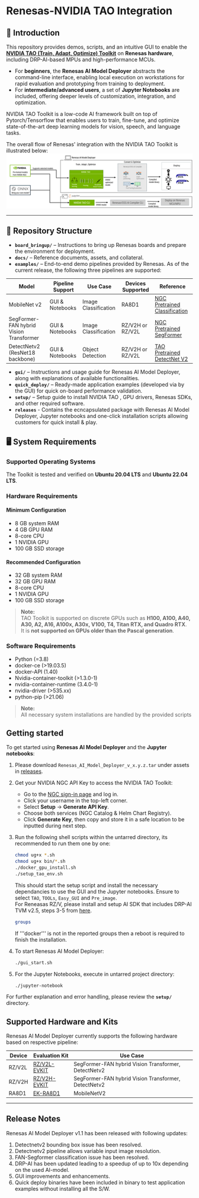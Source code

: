 # Renesas-NVIDIA TAO Integration

## 🚀 Introduction

This repository provides demos, scripts, and an intuitive GUI to enable the [**NVIDIA TAO (Train, Adapt, Optimize) Toolkit**](https://developer.nvidia.com/tao-toolkit) on **Renesas hardware**, including DRP-AI-based MPUs and high-performance MCUs.

- For **beginners**, the **Renesas AI Model Deployer** abstracts the command-line interface, enabling local execution on workstations for rapid evaluation and prototyping from training to deployment.  
- For **intermediate/advanced users**, a set of **Jupyter Notebooks** are included, offering deeper levels of customization, integration, and optimization.

NVIDIA TAO Toolkit is a low-code AI framework built on top of Pytorch/Tensorflow that enables users to train, fine-tune, and optimize state-of-the-art deep learning models for vision, speech, and language tasks.

The overall flow of Renesas' integration with the NVIDIA TAO Toolkit is illustrated below:  
![Renesas NVIDIA TAO Integration Overview](docs/assets/Overall_Renesas_NVIDIA_TAO_Integration.png)

---

## 📁 Repository Structure

- **`board_bringup/`** – Instructions to bring up Renesas boards and prepare the environment for deployment.
- **`docs/`** – Reference documents, assets, and collateral.
- **`examples/`** – End-to-end demo pipelines provided by Renesas. As of the current release, the following three pipelines are supported:


| Model                                   | Pipeline Support      | Use Case             | Devices Supported       | Reference                                                                                              |
|----------------------------------------|------------------------|-----------------------|--------------------------|----------------------------------------------------------------------------------------------------------|
| MobileNet v2                            | GUI & Notebooks       | Image Classification | RA8D1                    | [NGC Pretrained Classification](https://catalog.ngc.nvidia.com/orgs/nvidia/teams/tao/models/pretrained_classification) |
| SegFormer-FAN hybrid Vision Transformer | GUI & Notebooks       | Image Classification | RZ/V2H or RZ/V2L         | [NGC Pretrained SegFormer](https://catalog.ngc.nvidia.com/orgs/nvidia/teams/tao/models/pretrained_segformer_nvimagenet) |
| DetectNetv2 (ResNet18 backbone)         | GUI & Notebooks       | Object Detection      | RZ/V2H or RZ/V2L         | [TAO Pretrained DetectNet V2](https://catalog.ngc.nvidia.com/orgs/nvidia/teams/tao/models/pretrained_detectnet_v2)     |


- **`gui/`** – Instructions and usage guide for Renesas AI Model Deployer, along with explanations of available functionalities.
- **`quick_deploy/`** – Ready-made application examples (developed via by the GUI) for quick on-board performance validation.
- **`setup/`** – Setup guide to install NVIDIA TAO , GPU drivers, Renesas SDKs, and other required software.
- **`releases`** - Contains the ecncapsulated package with Renesas AI Model Deployer, Jupyter notebooks and one-click installation scripts allowing customers for quick install & play.


## 🖥️ System Requirements

### Supported Operating Systems
The Toolkit is tested and verified on **Ubuntu 20.04 LTS** and **Ubuntu 22.04 LTS**.


### Hardware Requirements

#### Minimum Configuration
- 8 GB system RAM  
- 4 GB GPU RAM  
- 8-core CPU  
- 1 NVIDIA GPU  
- 100 GB SSD storage  

#### Recommended Configuration
- 32 GB system RAM  
- 32 GB GPU RAM  
- 8-core CPU  
- 1 NVIDIA GPU  
- 100 GB SSD storage  

> **Note:**  
> TAO Toolkit is supported on discrete GPUs such as **H100, A100, A40, A30, A2, A16, A100x, A30x, V100, T4, Titan RTX, and Quadro RTX**.  
> It is **not supported on GPUs older than the Pascal generation**.

### Software Requirements
-	Python (=3.8)
-	docker-ce (>19.03.5)
-	docker-API (1.40)
-	Nvidia-container-toolkit (>1.3.0-1)
-	nvidia-container-runtime (3.4.0-1)
-	nvidia-driver (>535.xx)
-	python-pip (>21.06)

> **Note:**  
> All necessary system installations are handled by the provided scripts 

## Getting started

To get started using **Renesas AI Model Deployer** and the **Jupyter notebooks**:

1. Please download `Renesas_AI_Model_Deployer_v_x.y.z.tar` under assets in [releases](https://github.com/renesas/Renesas-Nvidia-TAO-Integration/releases/latest).

2.  Get your NVIDIA NGC API Key to access the NVIDIA TAO Toolkit:
    - Go to the [NGC sign-in page](https://ngc.nvidia.com/signin) and log in.
    - Click your username in the top-left corner.
    - Select **Setup** → **Generate API Key**.
    - Choose both services (NGC Catalog & Helm Chart Registry).
    - Click **Generate Key**, then copy and store it in a safe location to be inputted during next step.

3. Run the following shell scripts within the untarred directory, its recommended to run them one by one:

    ```sh
    chmod ug+x *.sh
    chmod ug+x bin/*.sh
    ./docker_gpu_install.sh
    ./setup_tao_env.sh
    ```
    This should start the setup script and install the necessary dependancies to use the GUI and the Jupyter notebooks. Ensure to select `TAO`, `TOOLs`, `Easy_GUI` and `Pre_image`.   
    For Reneasas RZ/V, please install and setup AI SDK that includes DRP-AI TVM v2.5, steps 3-5 from [here](https://renesas-rz.github.io/rzv_ai_sdk/latest/getting_started.html#step3).
    ```sh
    groups
    ```
    If '''docker''' is not in the reported groups then a reboot is required to finish the installation.
   
5. To start Renesas AI Model Deployer:
    ```sh
    ./gui_start.sh 
    ```
6.  For the Jupyter Notebooks, execute in untarred project directory:
    ```sh
    ./jupyter-notebook
    ```

For further explanation and error handling, please review the **`setup/`** directory.  


## Supported Hardware and Kits

Renesas AI Model Deployer currently supports the following hardware based on respective pipeline:

| Device  | Evaluation Kit                                                                 | Use Case                                                                 |
|---------|----------------------------------------------------------------------------------|--------------------------------------------------------------------------|
| RZ/V2L  | [RZ/V2L-EVKIT](https://www.renesas.com/en/products/microcontrollers-microprocessors/rz-mpus/rzv2l-evkit-smarc-som-evaluation-kit-rzv2l-mpu-ai-accelerator) | SegFormer-FAN hybrid Vision Transformer, DetectNetv2                     |
| RZ/V2H  | [RZ/V2H-EVKIT](https://www.renesas.com/en/products/microcontrollers-microprocessors/rz-mpus/rzv2h-evk-rzv2h-quad-core-vision-ai-mpu-evaluation-kit)             | SegFormer-FAN hybrid Vision Transformer, DetectNetv2                     |
| RA8D1   | [EK-RA8D1](https://www.renesas.com/en/products/microcontrollers-microprocessors/ra-cortex-m-mcus/ek-ra8d1-evaluation-kit-ra8d1-mcu-group)                     | MobileNetV2                                                              |
---
  
## Release Notes
Renesas AI Model Deployer v1.1 has been released with following updates:  
1. Detectnetv2 bounding box issue has been resolved.
2. Detectnetv2 pipeline allows variable input image resolution.
3. FAN-Segformer classification issue has been resolved.
4. DRP-AI has been updated leading to a speedup of up to 10x depending on the used AI-model.
5. GUI improvements and enhancements.
6. Quick deploy binaries have been included in binary to test application examples without installing all the S/W.











